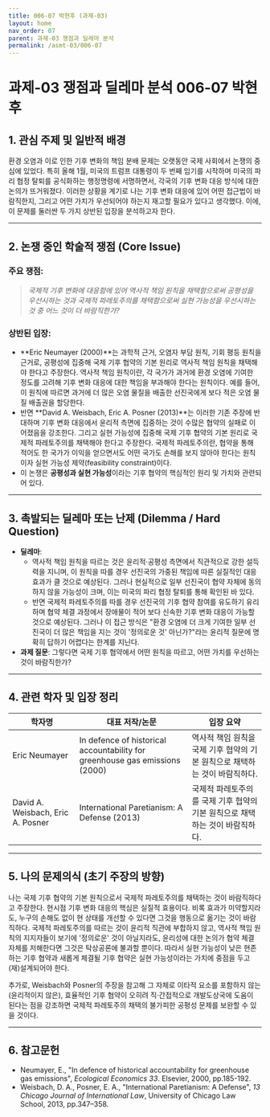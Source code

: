 ```yaml
---
title: 006-07 박현후 (과제-03)
layout: home
nav_order: 07
parent: 과제-03 쟁점과 딜레마 분석
permalink: /asmt-03/006-07
---
```


# 과제-03 쟁점과 딜레마 분석 006-07 박현후 

## 1. 관심 주제 및 일반적 배경

환경 오염과 이로 인한 기후 변화의 책임 분배 문제는 오랫동안 국제 사회에서 논쟁의 중심에 있었다. 특히 올해 1월, 미국의 트럼프 대통령이 두 번째 임기를 시작하며 미국의 파리 협정 탈퇴를 공식화하는 행정명령에 서명하면서, 각국의 기후 변화 대응 방식에 대한 논의가 뜨거워졌다. 이러한 상황을 계기로 나는 기후 변화 대응에 있어 어떤 접근법이 바람직한지, 그리고 어떤 가치가 우선되어야 하는지 재고할 필요가 있다고 생각했다. 이에, 이 문제를 둘러싼 두 가지 상반된 입장을 분석하고자 한다. 

---

## 2. 논쟁 중인 학술적 쟁점 (Core Issue)

### 주요 쟁점:  

> *국제적 기후 변화에 대응함에 있어 역사적 책임 원칙을 채택함으로써 공평성을 우선시하는 것과 국제적 파레토주의를 채택함으로써 실현 가능성을 우선시하는 것 중 어느 것이 더 바람직한가?*

### 상반된 입장:
- **Eric Neumayer (2000)**는 과학적 근거, 오염자 부담 원칙, 기회 평등 원칙을 근거로, 공평성에 집중해 국제 기후 협약의 기본 원리로 역사적 책임 원칙을 채택해야 한다고 주장한다. 
역사적 책임 원칙이란, 각 국가가 과거에 환경 오염에 기여한 정도를 고려해 기후 변화 대응에 대한 책임을 부과해야 한다는 원칙이다. 예를 들어, 이 원칙에 따르면 과거에 더 많은 오염 물질을 배출한 선진국에게 보다 적은 오염 물질 배출권을 할당한다. 
- 반면 **David A. Weisbach,  Eric A. Posner (2013)**는 이러한 기존 주장에 반대하며 기후 변화 대응에서 윤리적 측면에 집중하는 것이 수많은 협약의 실패로 이어졌음을 강조한다. 그리고 실현 가능성에 집중해 국제 기후 협약의 기본 원리로 국제적 파레토주의를 채택해야 한다고 주장한다. 
국제적 파레토주의란, 협약을 통해 적어도 한 국가가 이익을 얻으면서도 어떤 국가도 손해를 보지 않아야 한다는 원칙이자 실현 가능성 제약(feasibility constraint)이다. 
- 이 논쟁은 **공평성과 실현 가능성**이라는 기후 협약의 핵심적인 원리 및 가치와 관련되어 있다. 

---

## 3. 촉발되는 딜레마 또는 난제 (Dilemma / Hard Question)

- **딜레마**:  
  - 역사적 책임 원칙을 따르는 것은 윤리적·공평성 측면에서 직관적으로 강한 설득력을 지니며, 이 원칙을 따를 경우 선진국의 가중된 책임에 따른 실질적인 대응 효과가 클 것으로 예상된다. 그러나 현실적으로 일부 선진국이 협약 자체에 동의하지 않을 가능성이 크며, 이는 미국의 파리 협정 탈퇴를 통해 확인된 바 있다. 
  - 반면 국제적 파레토주의를 따를 경우 선진국의 기후 협약 참여를 유도하기 유리하며 협약 체결 과정에서 장애물이 적어 보다 신속한 기후 변화 대응이 가능할 것으로 예상된다. 그러나 이 접근 방식은 "환경 오염에 더 크게 기여한 일부 선진국이 더 많은 책임을 지는 것이 '정의로운 것' 아닌가?"라는 윤리적 질문에 명확히 답하기 어렵다는 한계를 지닌다. 
- **과제 질문**: 그렇다면 국제 기후 협약에서 어떤 원칙을 따르고, 어떤 가치를 우선하는 것이 바람직한가? 

---

## 4. 관련 학자 및 입장 정리

| 학자명             | 대표 저작/논문                                   | 입장 요약 |
|--------------------|---------------------------------------------------|-----------|
| Eric Neumayer  | In defence of historical accountability for greenhouse gas emissions (2000) | 역사적 책임 원칙을 국제 기후 협약의 기본 원칙으로 채택하는 것이 바람직하다.  |
| David A. Weisbach, Eric A. Posner  | International Paretianism:  A Defense (2013)  | 국제적 파레토주의를 국제 기후 협약의 기본 원칙으로 채택하는 것이 바람직하다.  |

---

## 5. 나의 문제의식 (초기 주장의 방향)

나는 국제 기후 협약의 기본 원칙으로서 국제적 파레토주의를 채택하는 것이 바람직하다고 주장한다. 현시점 기후 변화 대응의 핵심은 실질적 효용이다. 비록 효과가 미약할지라도, 누구의 손해도 없이 현 상태를 개선할 수 있다면 그것을 행동으로 옮기는 것이 바람직하다. 국제적 파레토주의를 따르는 것이 윤리적 직관에 부합하지 않고, 역사적 책임 원칙의 지지자들이 보기에 '정의로운' 것이 아닐지라도, 윤리성에 대한 논의가 협약 체결 자체를 저해한다면 그것은 탁상공론에 불과할 뿐이다. 따라서 실현 가능성이 낮은 현존하는 기후 협약과 새롭게 체결될 기후 협약은 실현 가능성이라는 가치에 중점을 두고 (재)설계되어야 한다. 

추가로, Weisbach와 Posner의 주장을 참고해 그 자체로 이타적 요소를 포함하지 않는(윤리적이지 않은), 효율적인 기후 협약이 오히려 직·간접적으로 개발도상국에 도움이 된다는 점을 강조하면 국제적 파레토주의 채택의 불가피한 공평성 문제를 보완할 수 있을 것이다. 

---

## 6. 참고문헌

- Neumayer, E., "In defence of historical accountability for greenhouse gas emissions", *Ecological Economics 33*. Elsevier, 2000, pp.185-192.  
- Weisbach, D. A.,  Posner, E. A., "International Paretianism:  A Defense", *13 Chicago Journal of International Law*, University of Chicago Law School, 2013, pp.347–358.  
